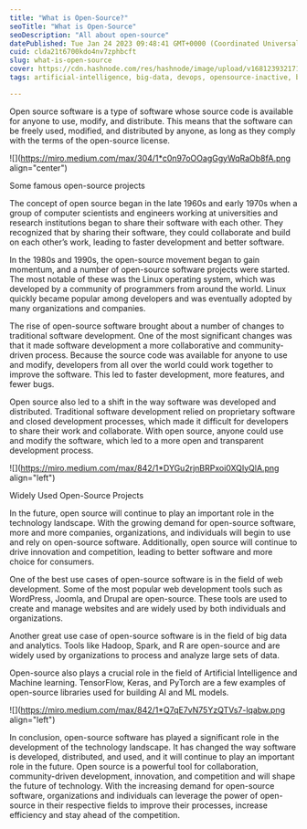 ```yaml
---
title: "What is Open-Source?"
seoTitle: "What is Open-Source"
seoDescription: "All about open-source"
datePublished: Tue Jan 24 2023 09:48:41 GMT+0000 (Coordinated Universal Time)
cuid: clda21t6700kdo4nv7zphbcft
slug: what-is-open-source
cover: https://cdn.hashnode.com/res/hashnode/image/upload/v1681239321718/043a42e5-6305-48f6-b7c1-edc804b69de5.jpeg
tags: artificial-intelligence, big-data, devops, opensource-inactive, big-data-analytics

---
```


Open source software is a type of software whose source code is available for anyone to use, modify, and distribute. This means that the software can be freely used, modified, and distributed by anyone, as long as they comply with the terms of the open-source license.

![](https://miro.medium.com/max/304/1*c0n97oOOagGgyWqRaOb8fA.png align="center")

Some famous open-source projects

The concept of open source began in the late 1960s and early 1970s when a group of computer scientists and engineers working at universities and research institutions began to share their software with each other. They recognized that by sharing their software, they could collaborate and build on each other’s work, leading to faster development and better software.

In the 1980s and 1990s, the open-source movement began to gain momentum, and a number of open-source software projects were started. The most notable of these was the Linux operating system, which was developed by a community of programmers from around the world. Linux quickly became popular among developers and was eventually adopted by many organizations and companies.

The rise of open-source software brought about a number of changes to traditional software development. One of the most significant changes was that it made software development a more collaborative and community-driven process. Because the source code was available for anyone to use and modify, developers from all over the world could work together to improve the software. This led to faster development, more features, and fewer bugs.

Open source also led to a shift in the way software was developed and distributed. Traditional software development relied on proprietary software and closed development processes, which made it difficult for developers to share their work and collaborate. With open source, anyone could use and modify the software, which led to a more open and transparent development process.

![](https://miro.medium.com/max/842/1*DYGu2rjnBRPxoi0XQIyQlA.png align="left")

Widely Used Open-Source Projects

In the future, open source will continue to play an important role in the technology landscape. With the growing demand for open-source software, more and more companies, organizations, and individuals will begin to use and rely on open-source software. Additionally, open source will continue to drive innovation and competition, leading to better software and more choice for consumers.

One of the best use cases of open-source software is in the field of web development. Some of the most popular web development tools such as WordPress, Joomla, and Drupal are open-source. These tools are used to create and manage websites and are widely used by both individuals and organizations.

Another great use case of open-source software is in the field of big data and analytics. Tools like Hadoop, Spark, and R are open-source and are widely used by organizations to process and analyze large sets of data.

Open-source also plays a crucial role in the field of Artificial Intelligence and Machine learning. TensorFlow, Keras, and PyTorch are a few examples of open-source libraries used for building AI and ML models.

![](https://miro.medium.com/max/842/1*Q7qE7vN75YzQTVs7-lqabw.png align="left")

In conclusion, open-source software has played a significant role in the development of the technology landscape. It has changed the way software is developed, distributed, and used, and it will continue to play an important role in the future. Open source is a powerful tool for collaboration, community-driven development, innovation, and competition and will shape the future of technology. With the increasing demand for open-source software, organizations and individuals can leverage the power of open-source in their respective fields to improve their processes, increase efficiency and stay ahead of the competition.